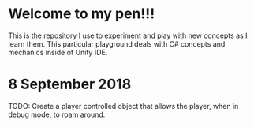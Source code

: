 # Welcome to my pen!!!
This is the repository I use to experiment and play with new concepts as I learn them. This particular playground deals with C# concepts and mechanics inside of Unity IDE.

# 8 September 2018
TODO: Create a player controlled object that allows the player, when in debug mode, to roam around.

